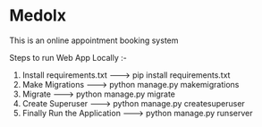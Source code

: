 # Medolx


This is an online appointment booking system 

Steps to run Web App Locally :- 

1) Install requirements.txt --->   pip install requirements.txt
2) Make Migrations ---> python manage.py makemigrations
3) Migrate ---> python manage.py migrate
4) Create Superuser ---> python manage.py createsuperuser
4) Finally Run the Application ---> python manage.py runserver
